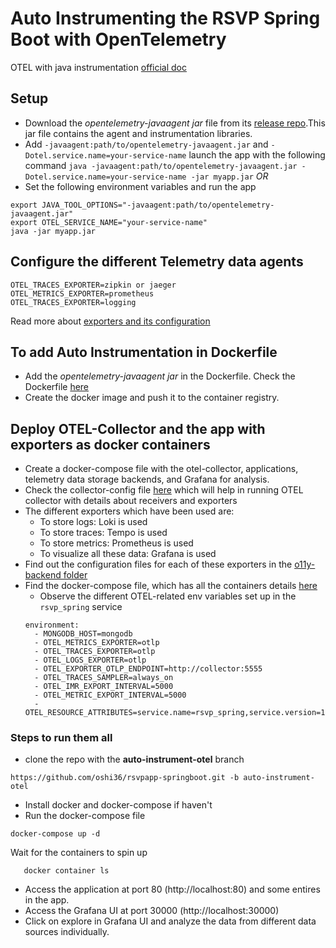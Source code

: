 # Auto Instrumenting the RSVP Spring Boot with OpenTelemetry
OTEL with java instrumentation [official doc](https://opentelemetry.io/docs/instrumentation/java/getting-started/)

## Setup
- Download the *opentelemetry-javaagent jar* file from its [release repo](https://github.com/open-telemetry/opentelemetry-java-instrumentation/releases).This jar file contains the agent and instrumentation libraries.
- Add `-javaagent:path/to/opentelemetry-javaagent.jar` and `-Dotel.service.name=your-service-name` launch the app with the following command
` java -javaagent:path/to/opentelemetry-javaagent.jar -Dotel.service.name=your-service-name -jar myapp.jar `
*OR*
- Set the following environment variables and run the app
```
export JAVA_TOOL_OPTIONS="-javaagent:path/to/opentelemetry-javaagent.jar"
export OTEL_SERVICE_NAME="your-service-name"
java -jar myapp.jar
```
## Configure the different Telemetry data agents
```
OTEL_TRACES_EXPORTER=zipkin or jaeger
OTEL_METRICS_EXPORTER=prometheus
OTEL_TRACES_EXPORTER=logging
```
Read more about [exporters and its configuration](https://github.com/open-telemetry/opentelemetry-java/tree/main/sdk-extensions/autoconfigure#exporters)

## To add Auto Instrumentation in Dockerfile
- Add the *opentelemetry-javaagent jar* in the Dockerfile. Check the Dockerfile [here](../Dockerfile)
- Create the docker image and push it to the container registry.

## Deploy OTEL-Collector and the app with exporters as docker containers
- Create a docker-compose file with the otel-collector, applications, telemetry data storage backends, and Grafana for analysis.
- Check the collector-config file [here](../collector-config-local.yaml) which will help in running OTEL collector with details about receivers and exporters
- The different exporters which have been used are:
    - To store logs: Loki is used
    - To store traces: Tempo is used
    - To store metrics: Prometheus is used
    - To visualize all these data: Grafana is used
- Find out the configuration files for each of these exporters in the [o11y-backend folder](../o11y-backend)
- Find the docker-compose file, which has all the containers details [here](../docker-compose.yaml)
    - Observe the different OTEL-related env variables set up in the `rsvp_spring` service
    ```
  environment:
      - MONGODB_HOST=mongodb
      - OTEL_METRICS_EXPORTER=otlp
      - OTEL_TRACES_EXPORTER=otlp
      - OTEL_LOGS_EXPORTER=otlp
      - OTEL_EXPORTER_OTLP_ENDPOINT=http://collector:5555
      - OTEL_TRACES_SAMPLER=always_on
      - OTEL_IMR_EXPORT_INTERVAL=5000
      - OTEL_METRIC_EXPORT_INTERVAL=5000
      - OTEL_RESOURCE_ATTRIBUTES=service.name=rsvp_spring,service.version=1.0,deployment.environment=development
   ``` 

### Steps to run them all
-  clone the repo with the **auto-instrument-otel** branch
```
https://github.com/oshi36/rsvpapp-springboot.git -b auto-instrument-otel
```
- Install docker and docker-compose if haven't
- Run the docker-compose file
```
docker-compose up -d
```
Wait for the containers to spin up
``` docker ps
   docker container ls
```
- Access the application at port 80 (http://localhost:80) and some entires in the app.
- Access the Grafana UI at port 30000 (http://localhost:30000)
- Click on explore in Grafana UI and analyze the data from different data sources individually.

